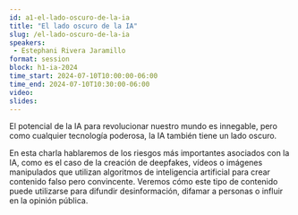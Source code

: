 ```yaml
---
id: a1-el-lado-oscuro-de-la-ia
title: "El lado oscuro de la IA"
slug: /el-lado-oscuro-de-la-ia
speakers:
 - Estephani Rivera Jaramillo
format: session
block: h1-ia-2024
time_start: 2024-07-10T10:00:00-06:00
time_end: 2024-07-10T10:30:00-06:00
video:
slides:
---
```


El potencial de la IA para revolucionar nuestro mundo es innegable, pero como cualquier tecnología poderosa, la IA también tiene un lado oscuro.

En esta charla hablaremos de los riesgos más importantes asociados con la IA, como es el caso de la creación de deepfakes, vídeos o imágenes manipulados que utilizan algoritmos de inteligencia artificial para crear contenido falso pero convincente. Veremos cómo este tipo de contenido puede utilizarse para difundir desinformación, difamar a personas o influir en la opinión pública.